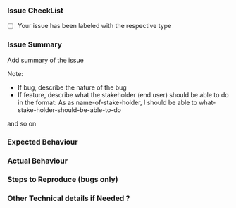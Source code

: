 ### Issue CheckList
- [ ] Your issue has been labeled with the respective type
<!---
If this is a question please use a question label
If this is a bug use a bug label ...
-->

### Issue Summary
Add summary of the issue

Note: 
- If bug, describe the nature of the bug
- If feature, describe what the stakeholder (end user) should be able to do in the format: 
  As as name-of-stake-holder, I should be able to what-stake-holder-should-be-able-to-do

and so on

### Expected Behaviour
<!-- Add expected behaviour here -->

### Actual Behaviour
<!-- Add actual behaviour here -->

### Steps to Reproduce (bugs only)
<!-- 
1. This is the first step
2. This is the second step, etc. -->


### Other Technical details if Needed ?
